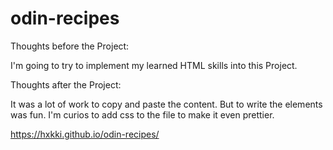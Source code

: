 # odin-recipes

Thoughts before the Project:

I'm going to try to implement my learned HTML skills into this Project.

Thoughts after the Project:

It was a lot of work to copy and paste the content. But to write the elements was fun. I'm curios to add css to the file to make it even prettier.

https://hxkki.github.io/odin-recipes/
